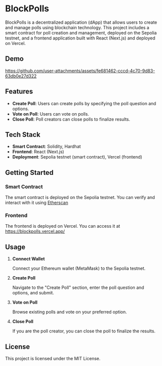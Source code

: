 # BlockPolls

BlockPolls is a decentralized application (dApp) that allows users to create and manage polls using blockchain technology. This project includes a smart contract for poll creation and management, deployed on the Sepolia testnet, and a frontend application built with React (Next.js) and deployed on Vercel.

## Demo
https://github.com/user-attachments/assets/fe681462-cccd-4c70-9d83-63db0e27d322


## Features

- **Create Poll**: Users can create polls by specifying the poll question and options.
- **Vote on Poll**: Users can vote on polls.
- **Close Poll**: Poll creators can close polls to finalize results.

## Tech Stack

- **Smart Contract**: Solidity, Hardhat
- **Frontend**: React (Next.js)
- **Deployment**: Sepolia testnet (smart contract), Vercel (frontend)

## Getting Started

### Smart Contract

The smart contract is deployed on the Sepolia testnet. You can verify and interact with it using [Etherscan](https://sepolia.etherscan.io/address/0xa35176b544bd408f40B405d6E4F750bfc8349D92)

### Frontend

The frontend is deployed on Vercel. You can access it at https://blockpolls.vercel.app/

## Usage

1. **Connect Wallet**

   Connect your Ethereum wallet (MetaMask) to the Sepolia testnet.

2. **Create Poll**

   Navigate to the "Create Poll" section, enter the poll question and options, and submit.

3. **Vote on Poll**

   Browse existing polls and vote on your preferred option.

4. **Close Poll**

   If you are the poll creator, you can close the poll to finalize the results.

## License

This project is licensed under the MIT License.
